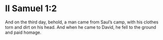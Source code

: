 # II Samuel 1:2

And on the third day, behold, a man came from Saul’s camp, with his clothes torn and dirt on his head. And when he came to David, he fell to the ground and paid homage.
